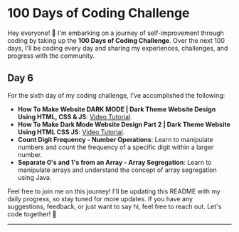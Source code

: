 # 100 Days of Coding Challenge

Hey everyone! 👋 I'm embarking on a journey of self-improvement through coding by taking up the **100 Days of Coding Challenge**. Over the next 100 days, I'll be coding every day and sharing my experiences, challenges, and progress with the community.

## Day 6

For the sixth day of my coding challenge, I've accomplished the following:

- **How To Make Website DARK MODE | Dark Theme Website Design Using HTML, CSS & JS**: [Video Tutorial](https://youtu.be/9LZGB3OLXNQ?si=BBwYPFt4unKizppH).
- **How To Make Dark Mode Website Design Part 2 | Dark Theme Website Using HTML CSS JS**: [Video Tutorial](https://youtu.be/2j_kBqpFK-g?si=a7NlkzWcDxw3TscZ).
- **Count Digit Frequency - Number Operations**: Learn to manipulate numbers and count the frequency of a specific digit within a larger number.
- **Separate 0's and 1's from an Array - Array Segregation**: Learn to manipulate arrays and understand the concept of array segregation using Java.


Feel free to join me on this journey! I'll be updating this README with my daily progress, so stay tuned for more updates. If you have any suggestions, feedback, or just want to say hi, feel free to reach out. Let's code together! 🚀

---

